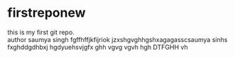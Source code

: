 # firstreponew
this is my first git repo.
<br>
author saumya singh
fgffhffjkfijriok
jzxshgvghhgshxagagasscsaumya sinhs fxghddgdhbxj
hgdyuehsvjgfx
ghh
vgvg
vgvh
hgh
DTFGHH 
vh
